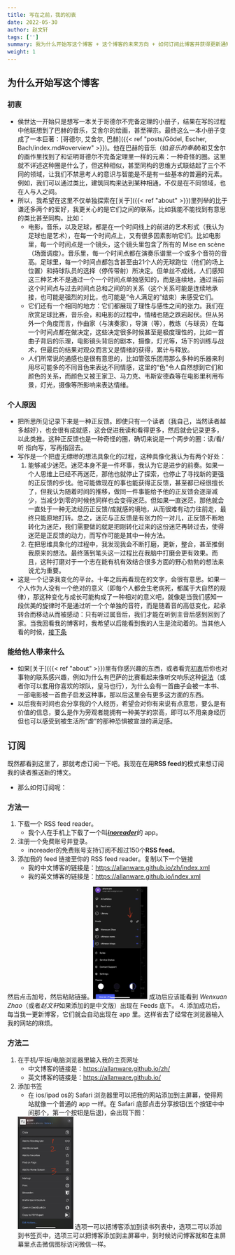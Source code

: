```yaml
---
title: 写在之前，我的初衷
date: 2022-05-30
author: 赵文轩
tags: ['']
summary: 我为什么开始写这个博客 + 这个博客的未来方向 + 如何订阅此博客并获得更新通知
weight: 1
---
```

## 为什么开始写这个博客
### 初衷
- 侯世达一开始只是想写一本关于哥德尔不完备定理的小册子，结果在写的过程中他联想到了巴赫的音乐，艾舍尔的绘画，甚至禅宗。最终这么一本小册子变成了一本巨著：[哥德尔, 艾舍尔, 巴赫]({{< ref "posts/Gödel, Escher, Bach/index.md#overview" >}})。他在巴赫的音乐（如*音乐的奉献*)和艾舍尔的画作里找到了和证明哥德尔不完备定理里一样的元素：一种奇怪的圈。这里就不详述这种圈是什么了，但这种相似，甚至同构的思维方式联结起了三个不同的领域，让我们不禁思考人的意识与智能是不是有一些基本的普遍的元素。例如，我们可以通过类比，建筑同构来达到某种相通，不仅是在不同领域，也在人与人之间。
- 所以，我希望在这里不仅单独探索在[关于]({{< ref "about" >}})里列举的比于谦还多两个的爱好，我更关心的是它们之间的联系，比如我能不能找到有意思的类比甚至同构。比如：
    - 电影，音乐，以及足球，都是在一个时间线上的前进的艺术形式（我认为足球也是艺术），在每一个时间点上，又有很多因素影响它们。比如电影里，每一个时间点是一个镜头，这个镜头里包含了所有的 Mise en scène（场面调度）。音乐里，每一个时间点都在演奏乐谱里一个或多个音符的音高。足球里，每一个时间点都包含甚至由21个人的无球跑位（他们的场上位置）和持球队员的选择（停传带射）所决定。但单丝不成线，人们感知这三种艺术不是通过一个一个时间点单独感知的，而是连续地，通过当前这个时间点与过去时间点总和之间的的关系（这个关系可能是连续地承接，也可能是强烈的对比，也可能是“令人满足的”结束）来感受它们。
    - 它们还有一个相同的地方：它们都展现了理性与感性之间的张力。我们在欣赏足球比赛，音乐会，和电影的过程中，情绪也随之跌宕起伏。但从另外一个角度而言，作曲家（与演奏家），导演（等），教练（与球员）在每一个时间点都在做决定，这些决定很多时候甚至是极度理性的，比如一首曲子背后的乐理，电影镜头背后的剧本，摄像，灯光等，场下的训练与战术，但最后的结果对观众而言又是情绪的获得，累计与释放。
    - 人们所常说的通感也是很有意思的，比如管弦乐团用那么多种的乐器来利用尽可能多的不同音色来表达不同情感，这里的“色”令人自然想到它们和颜色的关系，而颜色又被王家卫、马力克、韦斯安德森等在电影里利用布景，灯光，摄像等所影响来表达情绪。
    
### 个人原因
- 把所思所见记录下来是一种正反馈。即使只有一个读者（我自己，当然读者越多越好），也会很有成就感，这会促进我读和看得更多，然后就会记录更多，以此类推。这种正反馈也是一种奇怪的圈，确切来说是一个两步的圈：读/看/听 指向写，写再指回去。
- 写作是一个把虚无缥缈的想法具象化的过程，这种具像化我认为有两个好处：
    1. 能够减少迷茫。迷茫本身不是一件坏事，我认为它是进步的前奏。如果一个人思维上已经不再迷茫，那他也就停止了探索，也停止了寻找新的更强的正反馈的步伐。他可能做现在的事也能获得正反馈，甚至都已经很擅长了，但我认为随着时间的推移，做同一件事能给予他的正反馈会逐渐减少，当减少到零的时候他同样也会变得迷茫。但如果一直迷茫，那他就会一直处于一种无法经历正反馈/成就感的境地，从而很难有动力往前走，最终只能原地打转。总之，迷茫与正反馈是有张力的一对儿，正反馈不断地转化为迷茫，我们需要做的就是把刚转化过来的这份迷茫再转过去，使得迷茫是正反馈的动力，而写作可能是其中一种方法。
    2. 在把思维具象化的过程中，我发现我会不断打磨，更新，整合，甚至推倒我原来的想法。最终落到笔头这一过程比在我脑中打磨会更有效果。而且，这种打磨对于一个志在能有机有效结合很多方面的野心勃勃的想法来说尤为重要。
- 这是一个记录我变化的平台。十年之后再看现在的文字，会很有意思。如果一个人作为人没有一个绝对的意义（即每个人都会生老病死，都属于大自然的规律），那这种变化与成长可能构成了一种相对的意义吧，就像是当我们感知一段优美的旋律时不是通过听一个个单独的音符，而是随着音的高低变化，起承转合而移动从而被感动：只有听过属音后，我们才能在听到主音后感到回到了家。当我回看我的博客时，我希望以后能看到我的人生是流动着的。当其他人看的时候，[接下条](#能给他人带来什么)

### 能给他人带来什么
- 如果[关于]({{< ref "about" >}})里有你感兴趣的东西，或者看完[初衷](#初衷)后你也对事物的联系感兴趣，例如为什么有巴萨的比赛看起来像听交响乐这种[说法](https://www.fcbarcelonanoticias.com/en/fc-barcelona/suarez-and-neymar-lead-the-symphony-of-the-barcelona-6-0_35220_102.html)（或者你可以套用你喜欢的球队，皇马也行），为什么会有一首曲子会被一本书、一部电影被一首曲子启发这种事，那以后这里会有更多这方面的东西。
- 以后我有时间也会分享我的个人经历，希望会对你有来说有点意思，要么是有价值的信息，要么是作为旁观者能拥有一种美学的崇高，即可以不用亲身经历但也可以感受到被生活所“虐”的那种恐惧被宣泄的满足感。

## 订阅
既然都看到这里了，那就考虑订阅一下吧。我现在在用**RSS feed**的模式来想订阅我的读者推送新的博文。
- 那么如何订阅呢：

### 方法一
1. 下载一个 RSS feed reader。
    - 我个人在手机上下载了一个叫[***inoreader***](https://www.inoreader.com/)的 app。
2. 注册一个免费账号并登录。
    - inoreader的免费账号支持订阅不超过150个**RSS feed**。
3. 添加我的 feed 链接至你的 RSS feed reader。复制以下一个链接
    - 我的中文博客的链接是：https://allanware.github.io/zh/index.xml
    - 我的英文博客的链接是：https://allanware.github.io/index.xml

然后点击加号，然后粘贴链接。<img src="./add_feed.jpg" style="zoom:25%;"> 成功后应该能看到 *Wenxuan Zhao*（或者*赵文轩*如果添加的是中文版）出现在 Feeds 底下。
4. 添加成功后，每当我一更新博客，它们就会自动出现在 app 里。这样省去了经常在浏览器输入我的网站的麻烦。
    
### 方法二
1. 在手机/平板/电脑浏览器里输入我的主页网址
    - 中文博客的链接是：https://allanware.github.io/zh/
    - 英文博客的链接是：https://allanware.github.io/
2. 添加书签
    - 在 ios/ipad os的 Safari 浏览器里可以把我的网站添加到主屏幕，使得网站就像一个普通的 app 一样。在 Safari 底部点击分享按钮(五个按钮中中间那个，第一个按钮是后退)，会出现下图：
    <img src="./add_bookmark.jpg" style="zoom:25%;">
    选项一可以把博客添加到读书列表中，选项二可以添加到书签页中，选项三可以把博客添加到主屏幕中，到时候访问博客就和在主屏幕里点击微信图标访问微信一样。


